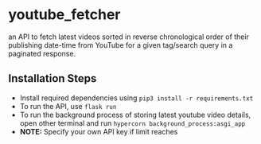 # youtube_fetcher

an API to fetch latest videos sorted in reverse chronological order of their publishing date-time from YouTube for a given tag/search query in a paginated response.

## Installation Steps

- Install required dependencies using ```pip3 install -r requirements.txt```
- To run the API, use ```flask run```
- To run the background process of storing latest youtube video details, open other terminal and run ```hypercorn background_process:asgi_app```
- **NOTE:** Specify your own API key if limit reaches
